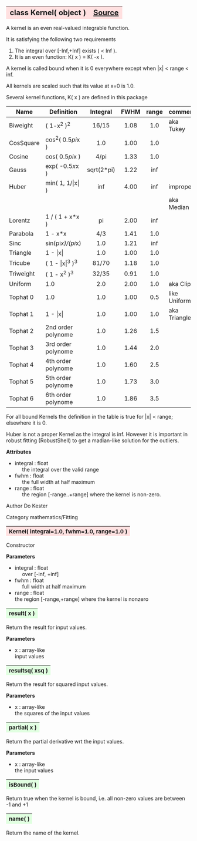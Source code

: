 ---
---
<br><br>

<a name="Kernel"></a>
<table><thead style="background-color:#FFE0E0; width:100%; font-size:20px"><tr><th style="text-align:left">
<strong>class Kernel(</strong> object )</th><th style="text-align:right"><a href=https://github.com/dokester/BayesicFitting/blob/master/BayesicFitting/source/kernels/Kernel.py target=_blank>Source</a></th></tr></thead></table>
<p>

A kernel is an even real-valued integrable function.

It is satisfying the following two requirements

1. The integral over [-Inf,+Inf] exists ( < Inf ).
2. It is an even function: K( x ) = K( -x ).

A kernel is called bound when it is 0 everywhere
except when |x| < range < inf.

All kernels are scaled such that its value at x=0 is 1.0.

Several kernel functions, K( x ) are defined in this package

| Name      | Definition        | Integral  | FWHM | range | comment     |
|-----------|-------------------|:---------:|:----:|:-----:|-------------|
| Biweight  | ( 1-x<sup>2</sup> )<sup>2</sup>       |     16/15 | 1.08 |  1.0  | aka Tukey   |
| CosSquare | cos<sup>2</sup>( 0.5*pi*x ) |       1.0 | 1.00 |  1.0  |             |
| Cosine    | cos( 0.5*pi*x )   |      4/pi | 1.33 |  1.0  |             |
| Gauss     | exp( -0.5*x*x )   | sqrt(2*pi)| 1.22 |  inf  |             |
| Huber     | min( 1, 1/\|x\| ) |       inf | 4.00 |  inf  | improper    |
|           |                   |           |      |       | aka Median  |
| Lorentz   | 1 / ( 1 + x*x )   |        pi | 2.00 |  inf  |             |
| Parabola  | 1 - x*x           |       4/3 | 1.41 |  1.0  |             |
| Sinc      | sin(pi*x)/(pi*x)  |       1.0 | 1.21 |  inf  |             |
| Triangle  | 1 - \|x\|         |       1.0 | 1.00 |  1.0  |             |
| Tricube   | ( 1 - \|x\|<sup>3</sup> )<sup>3</sup> |     81/70 | 1.18 |  1.0  |             |
| Triweight | ( 1 - x<sup>2</sup> )<sup>3</sup>     |     32/35 | 0.91 |  1.0  |             |
| Uniform   | 1.0               |       2.0 | 2.00 |  1.0  | aka Clip    |
| Tophat 0  | 1.0               |       1.0 | 1.00 |  0.5  | like Uniform|
| Tophat 1  | 1 - \|x\|         |       1.0 | 1.00 |  1.0  | aka Triangle|
| Tophat 2  | 2nd order polynome|       1.0 | 1.26 |  1.5  |             |
| Tophat 3  | 3rd order polynome|       1.0 | 1.44 |  2.0  |             |
| Tophat 4  | 4th order polynome|       1.0 | 1.60 |  2.5  |             |
| Tophat 5  | 5th order polynome|       1.0 | 1.73 |  3.0  |             |
| Tophat 6  | 6th order polynome|       1.0 | 1.86 |  3.5  |             |

For all bound Kernels the definition in the table is true for |x| < range;
elsewhere it is 0.

Huber is not a proper Kernel as the integral is inf. However it is important
in robust fitting (RobustShell) to get a madian-like solution for the outliers.

<b>Attributes</b>

* integral  :  float<br>
&nbsp;&nbsp;&nbsp;&nbsp; the integral over the valid range<br>
* fwhm  :  float<br>
&nbsp;&nbsp;&nbsp;&nbsp; the full width at half maximum<br>
* range  :  float<br>
&nbsp;&nbsp;&nbsp;&nbsp; the region [-range..+range] where the kernel is non-zero.<br>

Author      Do Kester

Category    mathematics/Fitting


<a name="Kernel"></a>
<table><thead style="background-color:#FFE0E0; width:100%; font-size:15px"><tr><th style="text-align:left">
<strong>Kernel(</strong> integral=1.0, fwhm=1.0, range=1.0 ) 
</th></tr></thead></table>
<p>

Constructor

<b>Parameters</b>

* integral  :  float<br>
&nbsp;&nbsp;&nbsp;&nbsp; over [-inf, +inf]<br>
* fwhm  :  float<br>
&nbsp;&nbsp;&nbsp;&nbsp; full width at half maximum<br>
* range  :  float<br>
    the region [-range,+range] where the kernel is nonzero

<a name="result"></a>
<table><thead style="background-color:#E0FFE0; width:100%; font-size:15px"><tr><th style="text-align:left">
<strong>result(</strong> x )
</th></tr></thead></table>
<p>

Return the result for input values.

<b>Parameters</b>

* x  :  array-like<br>
    input values

<a name="resultsq"></a>
<table><thead style="background-color:#E0FFE0; width:100%; font-size:15px"><tr><th style="text-align:left">
<strong>resultsq(</strong> xsq )
</th></tr></thead></table>
<p>

Return the result for squared input values.

<b>Parameters</b>

* x  :  array-like<br>
    the squares of the input values

<a name="partial"></a>
<table><thead style="background-color:#E0FFE0; width:100%; font-size:15px"><tr><th style="text-align:left">
<strong>partial(</strong> x )
</th></tr></thead></table>
<p>

Return the partial derivative wrt the input values.

<b>Parameters</b>

* x  :  array-like<br>
    the input values

<a name="isBound"></a>
<table><thead style="background-color:#E0FFE0; width:100%; font-size:15px"><tr><th style="text-align:left">
<strong>isBound(</strong> )
</th></tr></thead></table>
<p>

Return true when the kernel is bound, i.e.
all non-zero values are between -1 and +1

<a name="name"></a>
<table><thead style="background-color:#E0FFE0; width:100%; font-size:15px"><tr><th style="text-align:left">
<strong>name(</strong> )
</th></tr></thead></table>
<p>

Return the name of the kernel.

